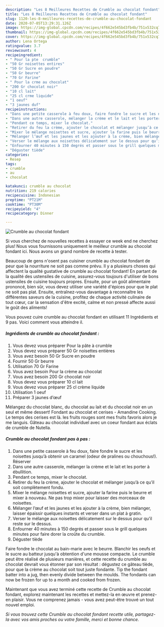 ```yaml
---
description: "Les 8 Meilleures Recettes de Crumble au chocolat fondant"
title: "Les 8 Meilleures Recettes de Crumble au chocolat fondant"
slug: 1120-les-8-meilleures-recettes-de-crumble-au-chocolat-fondant
date: 2020-07-05T13:29:31.126Z
image: https://img-global.cpcdn.com/recipes/4f662e545bd3fb4b/751x532cq70/crumble-au-chocolat-fondant-photo-principale-de-la-recette.jpg
thumbnail: https://img-global.cpcdn.com/recipes/4f662e545bd3fb4b/751x532cq70/crumble-au-chocolat-fondant-photo-principale-de-la-recette.jpg
cover: https://img-global.cpcdn.com/recipes/4f662e545bd3fb4b/751x532cq70/crumble-au-chocolat-fondant-photo-principale-de-la-recette.jpg
author: Lena Ortega
ratingvalue: 3.7
reviewcount: 4
recipeingredient:
- " Pour la pte  crumble"
- "50 Gr noisettes entires"
- "50 Gr Sucre en poudre"
- "50 Gr beurre"
- "70 Gr Farine"
- " Pour la crme au chocolat"
- "200 Gr chocolat noir"
- "10 cl lait"
- "25 cl crme liquide"
- "1 oeuf"
- "3 jaunes duf"
recipeinstructions:
- "Dans une petite casserole à feu doux, faire fondre le sucre et les noisettes jusqu’à obtenir un caramel (odeur de pralines ou chouchous!). Réserver"
- "Dans une autre casserole, mélanger la crème et le lait et les porter à ébullition."
- "Pendant ce temps, mixer le chocolat."
- "Retirer du feu la crème, ajouter le chocolat et mélanger jusqu’à ce qu’il soit complètement fondu."
- "Mixer le mélange noisettes et sucre, ajouter la farine puis le beurre et mixer à nouveau. Ne pas trop mixer pour laisser des morceaux de noisettes."
- "Mélanger l’œuf et les jaunes et les ajouter à la crème, bien mélanger, laisser épaissir quelques instants et verser dans un plat à gratin."
- "Verser le mélange aux noisettes délicatement sur le dessus pour qu’il reste sur le dessus."
- "Enfourner 40 minutes à 150 degrés et passer sous le grill quelques minutes pour faire dorer la croûte du crumble."
- "Déguster tiède"
categories:
- Resep
tags:
- crumble
- au
- chocolat

katakunci: crumble au chocolat 
nutrition: 219 calories
recipecuisine: Indonesian
preptime: "PT21M"
cooktime: "PT30M"
recipeyield: "4"
recipecategory: Dinner

---
```



![Crumble au chocolat fondant](https://img-global.cpcdn.com/recipes/4f662e545bd3fb4b/751x532cq70/crumble-au-chocolat-fondant-photo-principale-de-la-recette.jpg)

Si vous cherchez de nouvelles recettes à essayer ce week end ne cherchez plus! Nous vous fournissons uniquement le meilleur crumble au chocolat fondant ici. Nous avons un grand nombre de recette à tester.

Beaucoup de gens n'osent pas cuisiner crumble au chocolat fondant de peur que la nourriture ne soit pas comme prévu. Il y a plusieurs choses qui affectent la qualité gustative de crumble au chocolat fondant! En partant de la qualité des ustensiles de cuisine, assurez-vous toujours d'utiliser de bons ustensiles de cuisine toujours propres. Ensuite, pour un goût alimentaire prononcé, bien sûr, vous devez utiliser une variété d'épices pour que le plat ne soit pas plat. Ensuite, entraînez-vous davantage à reconnaître les différentes saveurs de la cuisine, profitez de chaque activité culinaire de tout cœur, car la sensation d'être excité, calme et non pressé affecte aussi le goût des aliments!

<!--inarticleads1-->

Vous pouvez cuire crumble au chocolat fondant en utilisant 11 Ingrédients et 9 pas. Voici comment vous atteindre il.

##### Ingrédients de crumble au chocolat fondant :

1. Vous devez vous préparer  Pour la pâte à crumble
1. Vous devez vous préparer 50 Gr noisettes entières
1. Vous avez besoin 50 Gr Sucre en poudre
1. Fournir 50 Gr beurre
1. Utilisation 70 Gr Farine
1. Vous avez besoin  Pour la crème au chocolat
1. Vous avez besoin 200 Gr chocolat noir
1. Vous devez vous préparer 10 cl lait
1. Vous devez vous préparer 25 cl crème liquide
1. Utilisation 1 oeuf
1. Préparer 3 jaunes d’œuf


Mélangez du chocolat blanc, du chocolat au lait et du chocolat noir en un seul et même dessert! Fondant au chocolat et cerises - Amandine Cooking. Le temps des cerises est là. les fruits rouges sont mes fruits favoris alors je me languis. Gâteau au chocolat individuel avec un coeur fondant aux éclats de crumble de Nutella. 

<!--inarticleads2-->

##### Crumble au chocolat fondant pas à pas :

1. Dans une petite casserole à feu doux, faire fondre le sucre et les noisettes jusqu’à obtenir un caramel (odeur de pralines ou chouchous!). Réserver
1. Dans une autre casserole, mélanger la crème et le lait et les porter à ébullition.
1. Pendant ce temps, mixer le chocolat.
1. Retirer du feu la crème, ajouter le chocolat et mélanger jusqu’à ce qu’il soit complètement fondu.
1. Mixer le mélange noisettes et sucre, ajouter la farine puis le beurre et mixer à nouveau. Ne pas trop mixer pour laisser des morceaux de noisettes.
1. Mélanger l’œuf et les jaunes et les ajouter à la crème, bien mélanger, laisser épaissir quelques instants et verser dans un plat à gratin.
1. Verser le mélange aux noisettes délicatement sur le dessus pour qu’il reste sur le dessus.
1. Enfourner 40 minutes à 150 degrés et passer sous le grill quelques minutes pour faire dorer la croûte du crumble.
1. Déguster tiède


Faire fondre le chocolat au bain-marie avec le beurre. Blanchir les oeufs et le sucre au batteur jusqu&#39;à obtention d&#39;une mousse compacte. Le crumble peut être réalisé de plusieurs manières, et cette recette du crumble au chocolat devrait vous étonner par son résultat : dégustez ce gâteau tiède, pour que la crème au chocolat soit tout juste fondante. Tip the fondant batter into a jug, then evenly divide between the moulds. The fondants can now be frozen for up to a month and cooked from frozen. 

<!--inarticleads1-->

<p>
Maintenant que vous avez terminé cette recette de Crumble au chocolat fondant, explorez maintenant les recettes et mettez-la en œuvre et prenez-en plaisir. Vous ne comprenez jamais - vous avez peut-être trouvé un tout nouvel emploi.
</p>

<p>
<i>Si vous trouvez cette Crumble au chocolat fondant recette utile, partagez-la avec vos amis proches ou votre famille, merci et bonne chance.</i>
</p>
